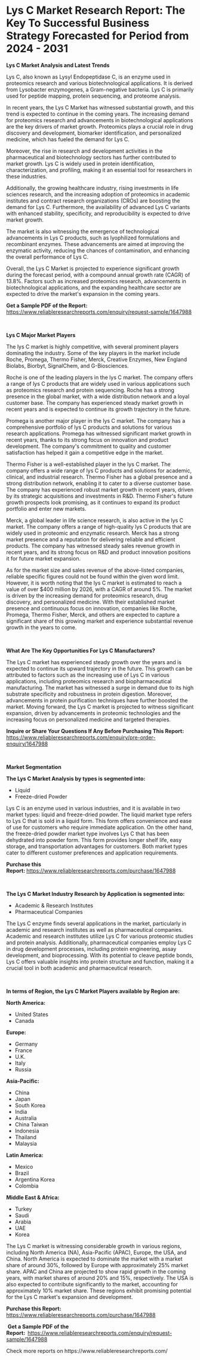 <p><h1>Lys C Market Research Report: The Key To Successful Business Strategy Forecasted for Period from 2024 - 2031</h1></p><p><strong>Lys C Market Analysis and Latest Trends</strong></p>
<p><p>Lys C, also known as Lysyl Endopeptidase C, is an enzyme used in proteomics research and various biotechnological applications. It is derived from Lysobacter enzymogenes, a Gram-negative bacteria. Lys C is primarily used for peptide mapping, protein sequencing, and proteome analysis.</p><p>In recent years, the Lys C Market has witnessed substantial growth, and this trend is expected to continue in the coming years. The increasing demand for proteomics research and advancements in biotechnological applications are the key drivers of market growth. Proteomics plays a crucial role in drug discovery and development, biomarker identification, and personalized medicine, which has fueled the demand for Lys C.</p><p>Moreover, the rise in research and development activities in the pharmaceutical and biotechnology sectors has further contributed to market growth. Lys C is widely used in protein identification, characterization, and profiling, making it an essential tool for researchers in these industries.</p><p>Additionally, the growing healthcare industry, rising investments in life sciences research, and the increasing adoption of proteomics in academic institutes and contract research organizations (CROs) are boosting the demand for Lys C. Furthermore, the availability of advanced Lys C variants with enhanced stability, specificity, and reproducibility is expected to drive market growth.</p><p>The market is also witnessing the emergence of technological advancements in Lys C products, such as lyophilized formulations and recombinant enzymes. These advancements are aimed at improving the enzymatic activity, reducing the chances of contamination, and enhancing the overall performance of Lys C.</p><p>Overall, the Lys C Market is projected to experience significant growth during the forecast period, with a compound annual growth rate (CAGR) of 13.8%. Factors such as increased proteomics research, advancements in biotechnological applications, and the expanding healthcare sector are expected to drive the market's expansion in the coming years.</p></p>
<p><strong>Get a Sample PDF of the Report:&nbsp;</strong> <a href="https://www.reliableresearchreports.com/enquiry/request-sample/1647988">https://www.reliableresearchreports.com/enquiry/request-sample/1647988</a></p>
<p>&nbsp;</p>
<p><strong>Lys C Major Market Players</strong></p>
<p><p>The lys C market is highly competitive, with several prominent players dominating the industry. Some of the key players in the market include Roche, Promega, Thermo Fisher, Merck, Creative Enzymes, New England Biolabs, Biorbyt, SignalChem, and G-Biosciences.</p><p>Roche is one of the leading players in the lys C market. The company offers a range of lys C products that are widely used in various applications such as proteomics research and protein sequencing. Roche has a strong presence in the global market, with a wide distribution network and a loyal customer base. The company has experienced steady market growth in recent years and is expected to continue its growth trajectory in the future.</p><p>Promega is another major player in the lys C market. The company has a comprehensive portfolio of lys C products and solutions for various research applications. Promega has witnessed significant market growth in recent years, thanks to its strong focus on innovation and product development. The company's commitment to quality and customer satisfaction has helped it gain a competitive edge in the market.</p><p>Thermo Fisher is a well-established player in the lys C market. The company offers a wide range of lys C products and solutions for academic, clinical, and industrial research. Thermo Fisher has a global presence and a strong distribution network, enabling it to cater to a diverse customer base. The company has experienced robust market growth in recent years, driven by its strategic acquisitions and investments in R&D. Thermo Fisher's future growth prospects look promising, as it continues to expand its product portfolio and enter new markets.</p><p>Merck, a global leader in life science research, is also active in the lys C market. The company offers a range of high-quality lys C products that are widely used in proteomic and enzymatic research. Merck has a strong market presence and a reputation for delivering reliable and efficient products. The company has witnessed steady sales revenue growth in recent years, and its strong focus on R&D and product innovation positions it for future market expansion.</p><p>As for the market size and sales revenue of the above-listed companies, reliable specific figures could not be found within the given word limit. However, it is worth noting that the lys C market is estimated to reach a value of over $400 million by 2026, with a CAGR of around 5%. The market is driven by the increasing demand for proteomics research, drug discovery, and personalized medicine. With their established market presence and continuous focus on innovation, companies like Roche, Promega, Thermo Fisher, Merck, and others are expected to capture a significant share of this growing market and experience substantial revenue growth in the years to come.</p></p>
<p>&nbsp;</p>
<p><strong>What Are The Key Opportunities For Lys C Manufacturers?</strong></p>
<p><p>The Lys C market has experienced steady growth over the years and is expected to continue its upward trajectory in the future. This growth can be attributed to factors such as the increasing use of Lys C in various applications, including proteomics research and biopharmaceutical manufacturing. The market has witnessed a surge in demand due to its high substrate specificity and robustness in protein digestion. Moreover, advancements in protein purification techniques have further boosted the market. Moving forward, the Lys C market is projected to witness significant expansion, driven by advancements in proteomic technologies and the increasing focus on personalized medicine and targeted therapies.</p></p>
<p><strong>Inquire or Share Your Questions If Any Before Purchasing This Report:</strong> <a href="https://www.reliableresearchreports.com/enquiry/pre-order-enquiry/1647988">https://www.reliableresearchreports.com/enquiry/pre-order-enquiry/1647988</a></p>
<p>&nbsp;</p>
<p><strong>Market Segmentation</strong></p>
<p><strong>The Lys C Market Analysis by types is segmented into:</strong></p>
<p><ul><li>Liquid</li><li>Freeze-dried Powder</li></ul></p>
<p><p>Lys C is an enzyme used in various industries, and it is available in two market types: liquid and freeze-dried powder. The liquid market type refers to Lys C that is sold in a liquid form. This form offers convenience and ease of use for customers who require immediate application. On the other hand, the freeze-dried powder market type involves Lys C that has been dehydrated into powder form. This form provides longer shelf life, easy storage, and transportation advantages for customers. Both market types cater to different customer preferences and application requirements.</p></p>
<p><strong>Purchase this Report:&nbsp;</strong><a href="https://www.reliableresearchreports.com/purchase/1647988">https://www.reliableresearchreports.com/purchase/1647988</a></p>
<p>&nbsp;</p>
<p><strong>The Lys C Market Industry Research by Application is segmented into:</strong></p>
<p><ul><li>Academic & Research Institutes</li><li>Pharmaceutical Companies</li></ul></p>
<p><p>The Lys C enzyme finds several applications in the market, particularly in academic and research institutes as well as pharmaceutical companies. Academic and research institutes utilize Lys C for various proteomic studies and protein analysis. Additionally, pharmaceutical companies employ Lys C in drug development processes, including protein engineering, assay development, and bioprocessing. With its potential to cleave peptide bonds, Lys C offers valuable insights into protein structure and function, making it a crucial tool in both academic and pharmaceutical research.</p></p>
<p>&nbsp;</p>
<p><strong>In terms of Region, the Lys C Market Players available by Region are:</strong></p>
<p>
    <p> <strong> North America: </strong>
        <ul>
            <li>United States</li>
            <li>Canada</li>
        </ul>
        </p> 
    <p> <strong> Europe: </strong>
        <ul>
            <li>Germany</li>
            <li>France</li>
            <li>U.K.</li>
            <li>Italy</li>
            <li>Russia</li>
        </ul>
        </p> 
    <p> <strong> Asia-Pacific: </strong>
        <ul>
            <li>China</li>
            <li>Japan</li>
            <li>South Korea</li>
            <li>India</li>
            <li>Australia</li>
            <li>China Taiwan</li>
            <li>Indonesia</li>
            <li>Thailand</li>
            <li>Malaysia</li>
        </ul>
        </p> 
    <p> <strong> Latin America: </strong>
        <ul>
            <li>Mexico</li>
            <li>Brazil</li>
            <li>Argentina Korea</li>
            <li>Colombia</li>
        </ul>
        </p> 
    <p> <strong> Middle East & Africa: </strong>
        <ul>
            <li>Turkey</li>
            <li>Saudi</li>
            <li>Arabia</li>
            <li>UAE</li>
            <li>Korea</li>
        </ul>
    </p>
    </p>
<p><p>The Lys C market is witnessing considerable growth in various regions, including North America (NA), Asia-Pacific (APAC), Europe, the USA, and China. North America is expected to dominate the market with a market share of around 30%, followed by Europe with approximately 25% market share. APAC and China are projected to show rapid growth in the coming years, with market shares of around 20% and 15%, respectively. The USA is also expected to contribute significantly to the market, accounting for approximately 10% market share. These regions exhibit promising potential for the Lys C market's expansion and development.</p></p>
<p><strong>Purchase this Report: </strong><a href="https://www.reliableresearchreports.com/purchase/1647988">https://www.reliableresearchreports.com/purchase/1647988</a></p>
<p>&nbsp;<strong>Get a Sample PDF of the Report:&nbsp;&nbsp;</strong><a href="https://www.reliableresearchreports.com/enquiry/request-sample/1647988">https://www.reliableresearchreports.com/enquiry/request-sample/1647988</a></p>
<p><strong></strong></p>
<p>Check more reports on https://www.reliableresearchreports.com/</p>
